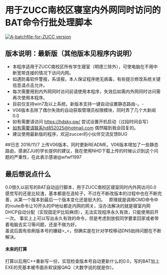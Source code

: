 # 用于ZUCC南校区寝室内外网同时访问的BAT命令行批处理脚本  
[![A-batchfile-for-ZUCC version](https://img.shields.io/badge/version-V06-blue.svg)](https://github.com/HDsky/A-batchfile-for-ZUCC)

## 版本说明：最新版（其他版本见程序内说明）  
- 本程序适用于ZUCC南校区所有学生寝室（明德三除外），可使电脑在不用中断宽带连接的情况下访问内网。
- 如遇防毒软件警报，系误报，本人保证程序绝无病毒，有些提示修改系统关键信息请点击允许。
- 每次需要用到内外网同时访问前请使用本程序，失效后如需内外网同时访问需再次使用本程序。
- 目前仅支持win7及以上系统，新版本支持一键自动设置静态路由-。-
- V06版本去除了偶尔失效的自动获取管理员权限模块，同时弄了几个大新闻0.0
- 如有需要请访问 https://hdsky.pw/ 尝试设置开机启动（过段时间会写）
- 如有需要请联系hd852025@hotmail.com 偶然瞄到我会回复的。
- 建议使用最新版的程序，欢迎zuccer的小伙伴交流反馈BUG  

##日志
2016/11/7  上传V06版本，同时更新README。V06版本增加了一些静态路由，感谢ZJU的学长提供的建议，我在使用NHD下载上传的时候认识到这个问题的严重性，在此表示感谢@wfwf1997
 
## 最后想说点什么 
0.0很久以前写的BAT自动运行脚本，用于ZUCC南校区寝室同时内外网访问0.0  
感觉写的还是比较渣，基本都是在造轮子，不过在不断改版本的过程中也在不断完善，从第一个版本到最后一个版本变化还是挺大的。  
原理就是调用CMD命令中的route命令让10开头的IP地址都走内网的网关，没办法解决的就是寝室内网DHCP自动分配（实现固定IP比较麻烦），无法实现程序永久有效，只能使用前开一次。
事实上上可以写出永久有效的命令，但是考虑到放假同学要拿回家或者带着电脑去实习等问题，还是不做为好。  
虽说后面有些刷版本号的嫌疑>_<，但确实是在针对学校移动DNS劫持问题在不断解决。   
#### 未来的打算  
打算以后用C++重新写一份，实现检查版本号自动更新什么的0.0，写的BAT加上EXE的壳基本被市面杀软误报QAQ（大数字说的就是你）。

